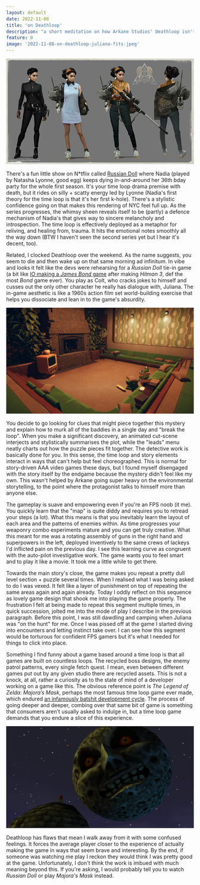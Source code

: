 ```yaml
---
layout: default
date: 2022-11-08
title: 'on Deathloop'
description: "a short meditation on how Arkane Studios' Deathloop isn't quite hitting."
feature: 0
image: '2022-11-08-on-deathloop-juliana-fits.jpeg'
---
```


![Concept art of Juliana's Deathloop fits](/images/2022-11-08-on-deathloop-juliana-fits.jpeg)

There's a fun little show on N\*tflix called [Russian Doll](https://www.imdb.com/title/tt7520794/) where Nadia (played by Natasha Lyonne, good egg) keeps dying in-and-around her 36th bday party for the whole first season. It's your time loop drama premise with death, but it rides on silly + scatty energy led by Lyonne (Nadia's first theory for the time loop is that it's her first k-hole). There's a stylistic confidence going on that makes this rendering of NYC feel full up. As the series progresses, the whimsy sheen reveals itself to be (partly) a defence mechanism of Nadia's that gives way to sincere melancholy and introspection. The time loop is effectively deployed as a metaphor for reliving, and healing from, trauma. It hits the emotional notes smoothly all the way down (BTW I haven't seen the second series yet but I hear it's decent, too).

Related, I clocked Deathloop over the weekend. As the name suggests, you seem to die and then wake up on that same morning ad infinitum. In vibe and looks it felt like the devs were rehearsing for a _Russian Doll_ tie-in game (a bit like [IO making a _James Bond_ game](https://www.gamesradar.com/project-007-james-bond-game-io-interactive-guide/) after making _Hitman 3_, def the most _Bond_ game ever). You play as Colt, who cracks jokes to himself and cusses out the only other character he really has dialogue with, Juliana. The in-game aesthetic is like a 1960s action film set world-building exercise that helps you dissociate and lean in to the game's absurdity.

![Example of a Deathloop room interior](/images/2022-11-08-on-deathloop-interior.jpeg)

You decide to go looking for clues that might piece together this mystery and explain how to murk all of the baddies in a single day and "break the loop". When you make a significant discovery, an animated cut-scene interjects and stylistically summarises the plot, while the "leads" menu neatly charts out how the puzzle pieces fit together. The detective work is basically done for you. In this sense, the time loop and story elements interact in ways that can't help but feel choreographed. This is normal for story-driven AAA video games these days, but I found myself disengaged with the story itself by the endgame because the mystery didn't feel like my own. This wasn't helped by Arkane going super heavy on the environmental storytelling, to the point where the protagonist talks to himself more than anyone else.

The gameplay is suave and empowering even if you're an FPS noob (it me). You quickly learn that the "map" is quite diddy and requires you to retread your steps (a lot). What this means is that you inevitably learn the layout of each area and the patterns of enemies within. As time progresses your weaponry combo experiments mature and you can get truly creative. What this meant for me was a rotating assembly of guns in the right hand and superpowers in the left, deployed inventively to the same crews of lackeys I'd inflicted pain on the previous day. I see this learning curve as congruent with the auto-pilot investigative work. The game wants you to feel smart and to play it like a movie. It took me a little while to get there.

Towards the main story's close, the game makes you repeat a pretty dull level section + puzzle several times. When I realised what I was being asked to do I was vexed. It felt like a layer of punishment on top of repeating the same areas again and again already. Today I oddly reflect on this sequence as lovely game design that shook me into playing the game properly. The frustration I felt at being made to repeat this segment multiple times, in quick succession, jolted me into the mode of play I describe in the previous paragraph. Before this point, I was still dawdling and camping when Juliana was "on the hunt" for me. Once I was pissed off at the game I started diving into encounters and letting instinct take over. I can see how this segment would be torturous for confident FPS gamers but it's what I needed for things to click into place.

Something I find funny about a game based around a time loop is that all games are built on countless loops. The recycled boss designs, the enemy patrol patterns, every single fetch quest. I mean, even between different games put out by any given studio there are recycled assets. This is not a knock, at all, rather a curiosity as to the state of mind of a developer working on a game like this. The obvious reference point is _The Legend of Zelda: Majora’s Mask_, perhaps the most famous time loop game ever made, which endured [an infamously batshit development cycle](https://www.polygon.com/2020/4/30/21241902/the-legend-of-zelda-majoras-mask-was-never-supposed-to-exist). The process of going deeper and deeper, combing over that same bit of game is something that consumers aren't usually asked to indulge in, but a time loop game demands that you endure a slice of this experience.

![The moon in Majora's Mask](/images/2022-11-08-on-deathloop-majora-moon.png)

Deathloop has flaws that mean I walk away from it with some confused feelings. It forces the average player closer to the experience of actually making the game in ways that seem brave and interesting. By the end, if someone was watching me play I reckon they would think I was pretty good at the game. Unfortunately, I don't think the work is imbued with much meaning beyond this. If you're asking, I would probably tell you to watch _Russian Doll_ or play _Majora's Mask_ instead.
